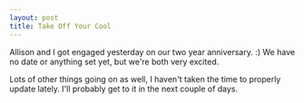 ```yaml
--- 
layout: post
title: Take Off Your Cool
---
```

<p>Allison and I got engaged yesterday on our two year anniversary.  :)
We have no date or anything set yet, but we're both very
excited.</p><p>Lots of other things going on as well, I haven't taken the
time to properly update lately.  I'll probably get to it in the next couple
of days.</p>
